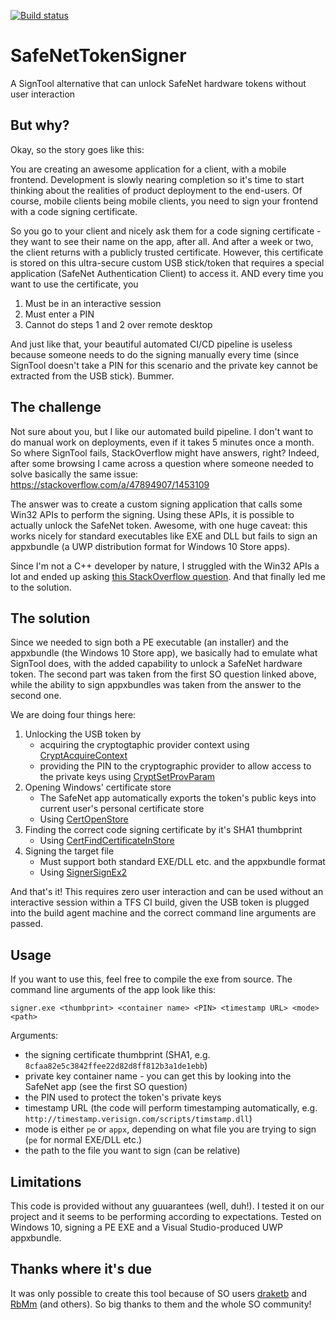 [![Build status](https://dev.azure.com/mar3ek/safenet-signer/_apis/build/status/safenet-signer-CI)](https://dev.azure.com/mar3ek/safenet-signer/_build/latest?definitionId=13)

# SafeNetTokenSigner
A SignTool alternative that can unlock SafeNet hardware tokens without user interaction

## But why?
Okay, so the story goes like this:

You are creating an awesome application for a client, with a mobile frontend. Development is slowly nearing completion so it's time to start thinking about the realities of product deployment to the end-users. Of course, mobile clients being mobile clients, you need to sign your frontend with a code signing certificate.

So you go to your client and nicely ask them for a code signing certificate - they want to see their name on the app, after all. And after a week or two, the client returns with a publicly trusted certificate. However, this certificate is stored on this ultra-secure custom USB stick/token that requires a special application (SafeNet Authentication Client) to access it. AND every time you want to use the certificate, you

1. Must be in an interactive session
2. Must enter a PIN
3. Cannot do steps 1 and 2 over remote desktop

And just like that, your beautiful automated CI/CD pipeline is useless because someone needs to do the signing manually every time (since SignTool doesn't take a PIN for this scenario and the private key cannot be extracted from the USB stick). Bummer.

## The challenge
Not sure about you, but I like our automated build pipeline. I don't want to do manual work on deployments, even if it takes 5 minutes once a month. So where SignTool fails, StackOverflow might have answers, right? Indeed, after some browsing I came across a question where someone needed to solve basically the same issue: https://stackoverflow.com/a/47894907/1453109

The answer was to create a custom signing application that calls some Win32 APIs to perform the signing. Using these APIs, it is possible to actually unlock the SafeNet token. Awesome, with one huge caveat: this works nicely for standard executables like EXE and DLL but fails to sign an appxbundle (a UWP distribution format for Windows 10 Store apps).

Since I'm not a C++ developer by nature, I struggled with the Win32 APIs a lot and ended up asking [this StackOverflow question](https://stackoverflow.com/questions/48804073/signing-an-appxbundle-using-cryptuiwizdigitalsign-api/48905245). And that finally led me to the solution.

## The solution
Since we needed to sign both a PE executable (an installer) and the appxbundle (the Windows 10 Store app), we basically had to emulate what SignTool does, with the added capability to unlock a SafeNet hardware token. The second part was taken from the first SO question linked above, while the ability to sign appxbundles was taken from the answer to the second one.

We are doing four things here:

1. Unlocking the USB token by
    * acquiring the cryptogtaphic provider context using [CryptAcquireContext](https://msdn.microsoft.com/en-us/library/windows/desktop/aa379886%28v=vs.85%29.aspx?f=255&MSPPError=-2147217396)
    * providing the PIN to the cryptographic provider to allow access to the private keys using [CryptSetProvParam](https://msdn.microsoft.com/en-us/library/windows/desktop/aa380276(v=vs.85).aspx)
2. Opening Windows' certificate store 
    *  The SafeNet app automatically exports the token's public keys into current user's personal certificate store
    * Using [CertOpenStore](https://msdn.microsoft.com/en-us/library/windows/desktop/aa376559%28v=vs.85%29.aspx?f=255&MSPPError=-2147217396)
3. Finding the correct code signing certificate by it's SHA1 thumbprint
    * Using [CertFindCertificateInStore](https://msdn.microsoft.com/en-us/library/windows/desktop/aa376064(v=vs.85).aspx)
4. Signing the target file
    * Must support both standard EXE/DLL etc. and the appxbundle format
    * Using [SignerSignEx2](https://msdn.microsoft.com/en-us/library/windows/desktop/hh968155(v=vs.85).aspx)
    
And that's it! This requires zero user interaction and can be used without an interactive session within a TFS CI build, given the USB token is plugged into the build agent machine and the correct command line arguments are passed.

## Usage
If you want to use this, feel free to compile the exe from source. The command line arguments of the app look like this:

`signer.exe <thumbprint> <container name> <PIN> <timestamp URL> <mode> <path>`

Arguments:
* the signing certificate thumbprint (SHA1, e.g. `8cfaa82e5c3842ffee22d82d8ff812b3a1de1ebb`)
* private key container name - you can get this by looking into the SafeNet app (see the first SO question)
* the PIN used to protect the token's private keys
* timestamp URL (the code will perform timestamping automatically, e.g. `http://timestamp.verisign.com/scripts/timstamp.dll`)
* mode is either `pe` or `appx`, depending on what file you are trying to sign (`pe` for normal EXE/DLL etc.)
* the path to the file you want to sign (can be relative)

## Limitations
This code is provided without any guuarantees (well, duh!). I tested it on our project and it seems to be performing according to expectations. Tested on Windows 10, signing a PE EXE and a Visual Studio-produced UWP appxbundle.

## Thanks where it's due
It was only possible to create this tool because of SO users [draketb](https://stackoverflow.com/users/1751253/draketb) and [RbMm](https://stackoverflow.com/users/6401656/rbmm) (and others). So big thanks to them and the whole SO community!
